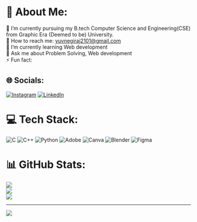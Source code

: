 # 💫 About Me:
🔭 I’m currently pursuing my B.tech Computer Science and Engineering(CSE)<br>      from Graphic Era (Deemed to be) University.<br>🤝 How to reach me: yuvnegiraj2101@gmail.com<br>🌱 I’m currently learning Web development<br>💬 Ask me about Problem Solving, Web development<br>⚡ Fun fact: 


## 🌐 Socials:
[![Instagram](https://img.shields.io/badge/Instagram-%23E4405F.svg?logo=Instagram&logoColor=white)](https://instagram.com/https://instagram.com/yuvraj_.negi) [![LinkedIn](https://img.shields.io/badge/LinkedIn-%230077B5.svg?logo=linkedin&logoColor=white)](https://linkedin.com/in/https://www.linkedin.com/in/yuvraj-negi-1692a3290/) 

# 💻 Tech Stack:
![C](https://img.shields.io/badge/c-%2300599C.svg?style=for-the-badge&logo=c&logoColor=white) ![C++](https://img.shields.io/badge/c++-%2300599C.svg?style=for-the-badge&logo=c%2B%2B&logoColor=white) ![Python](https://img.shields.io/badge/python-3670A0?style=for-the-badge&logo=python&logoColor=ffdd54) ![Adobe](https://img.shields.io/badge/adobe-%23FF0000.svg?style=for-the-badge&logo=adobe&logoColor=white) ![Canva](https://img.shields.io/badge/Canva-%2300C4CC.svg?style=for-the-badge&logo=Canva&logoColor=white) ![Blender](https://img.shields.io/badge/blender-%23F5792A.svg?style=for-the-badge&logo=blender&logoColor=white) ![Figma](https://img.shields.io/badge/figma-%23F24E1E.svg?style=for-the-badge&logo=figma&logoColor=white)
# 📊 GitHub Stats:
![](https://github-readme-stats.vercel.app/api?username=yuvrajnegii&theme=dark&hide_border=false&include_all_commits=false&count_private=false)<br/>
![](https://github-readme-streak-stats.herokuapp.com/?user=yuvrajnegii&theme=dark&hide_border=false)<br/>
![](https://github-readme-stats.vercel.app/api/top-langs/?username=yuvrajnegii&theme=dark&hide_border=false&include_all_commits=false&count_private=false&layout=compact)

---
[![](https://visitcount.itsvg.in/api?id=yuvrajnegii&icon=0&color=0)](https://visitcount.itsvg.in)

<!-- Proudly created with GPRM ( https://gprm.itsvg.in ) -->